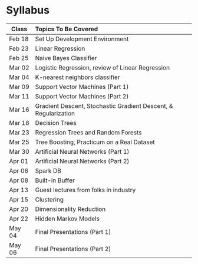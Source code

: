 # Syllabus
Class         | Topics To Be Covered
------------- |:---------------------
Feb 18        | Set Up Development Environment
Feb 23        | Linear Regression
Feb 25        | Naive Bayes Classifier
Mar 02        | Logistic Regression, review of Linear Regression
Mar 04        | K-nearest neighbors classifier
Mar 09        | Support Vector Machines (Part 1)
Mar 11        | Support Vector Machines (Part 2)
Mar 16        | Gradient Descent, Stochastic Gradient Descent, & Regularization
Mar 18        | Decision Trees
Mar 23        | Regression Trees and Random Forests
Mar 25        | Tree Boosting, Practicum on a Real Dataset
Mar 30        | Artificial Neural Networks (Part 1)
Apr 01        | Artificial Neural Networks (Part 2)
Apr 06        | Spark DB
Apr 08        | Built-in Buffer
Apr 13        | Guest lectures from folks in industry
Apr 15        | Clustering
Apr 20        | Dimensionality Reduction
Apr 22        | Hidden Markov Models
May 04        | Final Presentations (Part 1)
May 06        | Final Presentations (Part 2)
